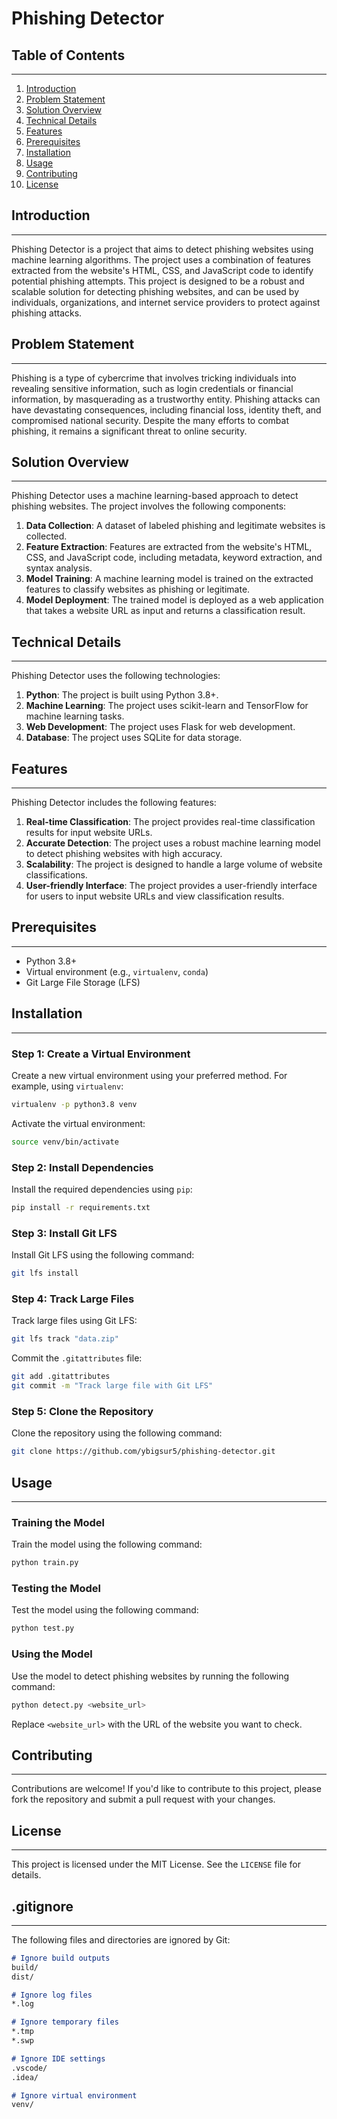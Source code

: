 # Phishing Detector

## Table of Contents
-----------------

1. [Introduction](#introduction)
2. [Problem Statement](#problem-statement)
3. [Solution Overview](#solution-overview)
4. [Technical Details](#technical-details)
5. [Features](#features)
6. [Prerequisites](#prerequisites)
7. [Installation](#installation)
8. [Usage](#usage)
9. [Contributing](#contributing)
10. [License](#license)

## Introduction
---------------

Phishing Detector is a project that aims to detect phishing websites using machine learning algorithms. The project uses a combination of features extracted from the website's HTML, CSS, and JavaScript code to identify potential phishing attempts. This project is designed to be a robust and scalable solution for detecting phishing websites, and can be used by individuals, organizations, and internet service providers to protect against phishing attacks.

## Problem Statement
-------------------

Phishing is a type of cybercrime that involves tricking individuals into revealing sensitive information, such as login credentials or financial information, by masquerading as a trustworthy entity. Phishing attacks can have devastating consequences, including financial loss, identity theft, and compromised national security. Despite the many efforts to combat phishing, it remains a significant threat to online security.

## Solution Overview
-------------------

Phishing Detector uses a machine learning-based approach to detect phishing websites. The project involves the following components:

1. **Data Collection**: A dataset of labeled phishing and legitimate websites is collected.
2. **Feature Extraction**: Features are extracted from the website's HTML, CSS, and JavaScript code, including metadata, keyword extraction, and syntax analysis.
3. **Model Training**: A machine learning model is trained on the extracted features to classify websites as phishing or legitimate.
4. **Model Deployment**: The trained model is deployed as a web application that takes a website URL as input and returns a classification result.

## Technical Details
-------------------

Phishing Detector uses the following technologies:

1. **Python**: The project is built using Python 3.8+.
2. **Machine Learning**: The project uses scikit-learn and TensorFlow for machine learning tasks.
3. **Web Development**: The project uses Flask for web development.
4. **Database**: The project uses SQLite for data storage.

## Features
------------

Phishing Detector includes the following features:

1. **Real-time Classification**: The project provides real-time classification results for input website URLs.
2. **Accurate Detection**: The project uses a robust machine learning model to detect phishing websites with high accuracy.
3. **Scalability**: The project is designed to handle a large volume of website classifications.
4. **User-friendly Interface**: The project provides a user-friendly interface for users to input website URLs and view classification results.

## Prerequisites
----------------

* Python 3.8+
* Virtual environment (e.g., `virtualenv`, `conda`)
* Git Large File Storage (LFS)

## Installation
--------------

### Step 1: Create a Virtual Environment

Create a new virtual environment using your preferred method. For example, using `virtualenv`:
```bash
virtualenv -p python3.8 venv
```
Activate the virtual environment:
```bash
source venv/bin/activate
```
### Step 2: Install Dependencies

Install the required dependencies using `pip`:
```bash
pip install -r requirements.txt
```
### Step 3: Install Git LFS

Install Git LFS using the following command:
```bash
git lfs install
```
### Step 4: Track Large Files

Track large files using Git LFS:
```bash
git lfs track "data.zip"
```
Commit the `.gitattributes` file:
```bash
git add .gitattributes
git commit -m "Track large file with Git LFS"
```
### Step 5: Clone the Repository

Clone the repository using the following command:
```bash
git clone https://github.com/ybigsur5/phishing-detector.git
```
## Usage
-----

### Training the Model

Train the model using the following command:
```bash
python train.py
```
### Testing the Model

Test the model using the following command:
```bash
python test.py
```
### Using the Model

Use the model to detect phishing websites by running the following command:
```bash
python detect.py <website_url>
```
Replace `<website_url>` with the URL of the website you want to check.

## Contributing
------------

Contributions are welcome! If you'd like to contribute to this project, please fork the repository and submit a pull request with your changes.

## License
-------

This project is licensed under the MIT License. See the `LICENSE` file for details.

## .gitignore
------------

The following files and directories are ignored by Git:
```markdown
# Ignore build outputs
build/
dist/

# Ignore log files
*.log

# Ignore temporary files
*.tmp
*.swp

# Ignore IDE settings
.vscode/
.idea/

# Ignore virtual environment
venv/
```
